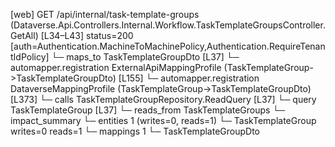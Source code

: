 [web] GET /api/internal/task-template-groups  (Dataverse.Api.Controllers.Internal.Workflow.TaskTemplateGroupsController.GetAll)  [L34–L43] status=200 [auth=Authentication.MachineToMachinePolicy,Authentication.RequireTenantIdPolicy]
  └─ maps_to TaskTemplateGroupDto [L37]
    └─ automapper.registration ExternalApiMappingProfile (TaskTemplateGroup->TaskTemplateGroupDto) [L155]
    └─ automapper.registration DataverseMappingProfile (TaskTemplateGroup->TaskTemplateGroupDto) [L373]
  └─ calls TaskTemplateGroupRepository.ReadQuery [L37]
  └─ query TaskTemplateGroup [L37]
    └─ reads_from TaskTemplateGroups
  └─ impact_summary
    └─ entities 1 (writes=0, reads=1)
      └─ TaskTemplateGroup writes=0 reads=1
    └─ mappings 1
      └─ TaskTemplateGroupDto

